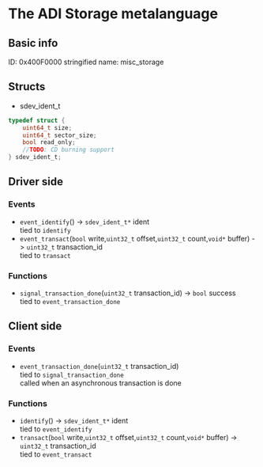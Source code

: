 # The ADI Storage metalanguage
## Basic info
ID: 0x400F0000
stringified name: misc_storage

## Structs
* sdev_ident_t
```c
typedef struct {
    uint64_t size;
    uint64_t sector_size;
    bool read_only;
    //TODO: CD burning support
} sdev_ident_t;
```

## Driver side
### Events
* `event_identify`() -> `sdev_ident_t*` ident</br>
tied to `identify`
* `event_transact`(`bool` write,`uint32_t` offset,`uint32_t` count,`void*` buffer) -> `uint32_t` transaction_id</br>
tied to `transact`
### Functions
* `signal_transaction_done`(`uint32_t` transaction_id) -> `bool` success</br>
tied to `event_transaction_done`

## Client side
### Events
* `event_transaction_done`(`uint32_t` transaction_id)</br>
tied to `signal_transaction_done`</br>
called when an asynchronous transaction is done
### Functions
* `identify`() -> `sdev_ident_t*` ident</br>
tied to `event_identify`
* `transact`(`bool` write,`uint32_t` offset,`uint32_t` count,`void*` buffer) -> `uint32_t` transaction_id</br>
tied to `event_transact`
